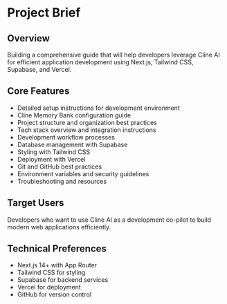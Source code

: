 # Project Brief

## Overview
Building a comprehensive guide that will help developers leverage Cline AI for efficient application development using Next.js, Tailwind CSS, Supabase, and Vercel.

## Core Features
- Detailed setup instructions for development environment
- Cline Memory Bank configuration guide
- Project structure and organization best practices
- Tech stack overview and integration instructions
- Development workflow processes
- Database management with Supabase
- Styling with Tailwind CSS
- Deployment with Vercel
- Git and GitHub best practices
- Environment variables and security guidelines
- Troubleshooting and resources

## Target Users
Developers who want to use Cline AI as a development co-pilot to build modern web applications efficiently.

## Technical Preferences
- Next.js 14+ with App Router
- Tailwind CSS for styling
- Supabase for backend services
- Vercel for deployment
- GitHub for version control
